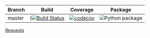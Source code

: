 | Branch        | Build           | Coverage           | Package           |
| ------------- |:-------------:|:-------------:|:-------------:|
| master      | ([![Build Status](https://travis-ci.com/vtsyryuk/hacker_rank.svg?token=CMgxKAxmBRYb8Yp4nwe8&branch=master)](https://travis-ci.com/vtsyryuk/hacker_rank) | [![codecov](https://codecov.io/gh/vtsyryuk/hacker_rank/branch/master/graph/badge.svg?token=Z4NX1P3ELH)](https://codecov.io/gh/vtsyryuk/hacker_rank) | ![Python package](https://github.com/vtsyryuk/hacker_rank/workflows/Python%20package/badge.svg) |


[Requests](https://travis-ci.org/vtsyryuk/hacker_rank/requests)
